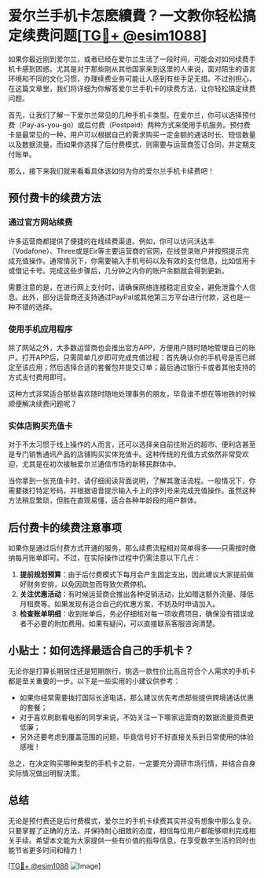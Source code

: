 # 爱尔兰手机卡怎麽續費？一文教你轻松搞定续费问题[[TG💪+ @esim1088](https://t.me/s/esim1088)]

如果你最近刚到爱尔兰，或者已经在爱尔兰生活了一段时间，可能会对如何续费手机卡感到困惑。尤其是对于那些刚从其他国家来到这里的人来说，面对陌生的语言环境和不同的文化习惯，办理续费业务可能让人感到有些手足无措。不过别担心，在这篇文章里，我们将详细为你解答爱尔兰手机卡的续费方法，让你轻松搞定续费问题。

首先，让我们了解一下爱尔兰常见的几种手机卡类型。在爱尔兰，你可以选择预付费（Pay-as-you-go）或后付费（Postpaid）两种方式来使用手机服务。预付费卡是最常见的一种，用户可以根据自己的需求购买一定金额的通话时长、短信数量以及数据流量。而如果你选择了后付费模式，则需要与运营商签订合同，并定期支付账单。

那么，接下来我们就来看看具体该如何为你的爱尔兰手机卡续费吧！

## 预付费卡的续费方法

### 通过官方网站续费
许多运营商都提供了便捷的在线续费渠道。例如，你可以访问沃达丰（Vodafone）、Three或是Eir等主要运营商的官网，在线登录账户并按照提示完成充值操作。通常情况下，你需要输入手机号码以及有效的支付信息，比如信用卡或借记卡号。完成这些步骤后，几分钟之内你的账户余额就会得到更新。

需要注意的是，在进行网上支付时，请确保网络连接稳定且安全，避免泄露个人信息。此外，部分运营商还支持通过PayPal或其他第三方平台进行付款，这也是一种不错的选择。

### 使用手机应用程序
除了网站之外，大多数运营商也会推出官方APP，方便用户随时随地管理自己的账户。打开APP后，只需简单几步即可完成充值过程：首先确认你的手机号是否已绑定至该应用；然后选择合适的套餐包并提交订单；最后通过银行卡或者其他支持的方式支付费用即可。

这种方式非常适合那些喜欢随时随地处理事务的朋友，毕竟谁不想在等地铁的时候顺便解决续费问题呢？

### 实体店购买充值卡
对于不太习惯于线上操作的人而言，还可以选择亲自前往附近的超市、便利店甚至是专门销售通讯产品的店铺购买实体充值卡。这种传统的充值方式依然非常受欢迎，尤其是在初次接触爱尔兰通信市场的新移民群体中。

当你拿到一张充值卡时，请仔细阅读背面说明，了解其激活流程。一般情况下，你需要拨打特定号码，并根据语音提示输入卡上的序列号来完成充值操作。虽然这种方法稍显繁琐，但胜在直观易懂，适合各种年龄段的用户群体。

## 后付费卡的续费注意事项

如果你是通过后付费方式开通的服务，那么续费流程相对简单得多——只需按时缴纳每月账单即可。不过，在实际操作过程中仍需注意以下几点：

1. **提前规划预算**：由于后付费模式下每月会产生固定支出，因此建议大家提前做好财务安排，以免因疏忽而导致欠费停机。
2. **关注优惠活动**：有时候运营商会推出各种促销活动，比如赠送额外流量、降低月租费等。如果发现有适合自己的优惠方案，不妨及时申请加入。
3. **检查账单明细**：收到账单后，务必仔细核对每一项收费项目，确保没有错误或者不必要的附加费用。如果有疑问，可以直接联系客服咨询清楚。

## 小贴士：如何选择最适合自己的手机卡？

无论你是打算长期居住还是短期旅行，挑选一款性价比高且符合个人需求的手机卡都是至关重要的一步。以下是一些实用的小建议供参考：

- 如果你经常需要拨打国际长途电话，那么建议优先考虑那些提供跨境通话优惠的套餐；
- 对于喜欢刷剧看电影的同学来说，不妨关注一下哪家运营商的数据流量资费更低廉；
- 另外还要考虑到覆盖范围的问题，毕竟信号好不好直接关系到日常使用的体验感哦！

总之，在决定购买哪种类型的手机卡之前，一定要充分调研市场行情，并结合自身实际情况做出明智决策。

## 总结

无论是预付费还是后付费模式，爱尔兰的手机卡续费其实并没有想象中那么复杂。只要掌握了正确的方法，并保持耐心细致的态度，相信每位用户都能够顺利完成相关手续。希望本文能为大家提供一些有价值的指导信息，在享受数字生活的同时也能节省更多时间和精力！

[[TG💪+ @esim1088](https://t.me/s/esim1088) ![Image](https://i.postimg.cc/4NQfJmqS/Snipaste-2025-05-13-00-14-12.png)]